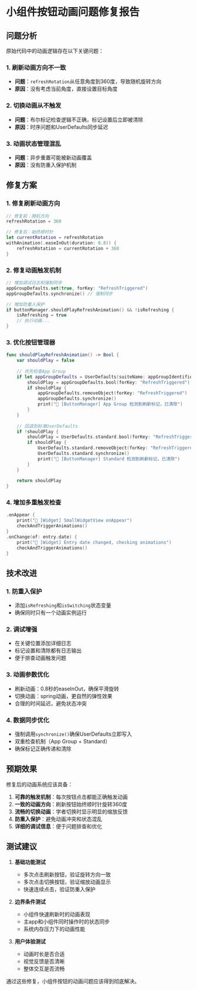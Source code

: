 # 小组件按钮动画问题修复报告

## 问题分析

原始代码中的动画逻辑存在以下关键问题：

### 1. 刷新动画方向不一致
- **问题**：`refreshRotation`从任意角度到360度，导致随机旋转方向
- **原因**：没有考虑当前角度，直接设置目标角度

### 2. 切换动画从不触发
- **问题**：布尔标记检查逻辑不正确，标记设置后立即被清除
- **原因**：时序问题和UserDefaults同步延迟

### 3. 动画状态管理混乱
- **问题**：异步重置可能被新动画覆盖
- **原因**：没有防重入保护机制

## 修复方案

### 1. 修复刷新动画方向
```swift
// 修复前：随机方向
refreshRotation = 360

// 修复后：始终顺时针
let currentRotation = refreshRotation
withAnimation(.easeInOut(duration: 0.8)) {
    refreshRotation = currentRotation + 360
}
```

### 2. 修复动画触发机制
```swift
// 增加调试日志和强制同步
appGroupDefaults.set(true, forKey: "RefreshTriggered")
appGroupDefaults.synchronize() // 强制同步

// 增加防重入保护
if buttonManager.shouldPlayRefreshAnimation() && !isRefreshing {
    isRefreshing = true
    // 执行动画...
}
```

### 3. 优化按钮管理器
```swift
func shouldPlayRefreshAnimation() -> Bool {
    var shouldPlay = false
    
    // 优先检查App Group
    if let appGroupDefaults = UserDefaults(suiteName: appGroupIdentifier) {
        shouldPlay = appGroupDefaults.bool(forKey: "RefreshTriggered")
        if shouldPlay {
            appGroupDefaults.removeObject(forKey: "RefreshTriggered")
            appGroupDefaults.synchronize()
            print("🔄 [ButtonManager] App Group 检测到刷新标记，已清除")
        }
    }
    
    // 回退到标准UserDefaults
    if !shouldPlay {
        shouldPlay = UserDefaults.standard.bool(forKey: "RefreshTriggered")
        if shouldPlay {
            UserDefaults.standard.removeObject(forKey: "RefreshTriggered")
            UserDefaults.standard.synchronize()
            print("🔄 [ButtonManager] Standard 检测到刷新标记，已清除")
        }
    }
    
    return shouldPlay
}
```

### 4. 增加多重触发检查
```swift
.onAppear {
    print("📱 [Widget] SmallWidgetView onAppear")
    checkAndTriggerAnimations()
}
.onChange(of: entry.date) {
    print("📱 [Widget] Entry date changed, checking animations")
    checkAndTriggerAnimations()
}
```

## 技术改进

### 1. 防重入保护
- 添加`isRefreshing`和`isSwitching`状态变量
- 确保同时只有一个动画实例运行

### 2. 调试增强
- 在关键位置添加详细日志
- 标记设置和清除都有日志输出
- 便于排查动画触发问题

### 3. 动画参数优化
- 刷新动画：0.8秒的easeInOut，确保平滑旋转
- 切换动画：spring动画，更自然的弹性效果
- 合理的时间延迟，避免状态冲突

### 4. 数据同步优化
- 强制调用`synchronize()`确保UserDefaults立即写入
- 双重检查机制（App Group + Standard）
- 确保标记正确传递和清除

## 预期效果

修复后的动画系统应该具备：

1. **可靠的触发机制**：每次按钮点击都能正确触发动画
2. **一致的动画方向**：刷新按钮始终顺时针旋转360度
3. **流畅的切换动画**：学者切换时显示明显的缩放反馈
4. **防重入保护**：避免动画冲突和状态混乱
5. **详细的调试信息**：便于问题排查和优化

## 测试建议

1. **基础功能测试**
   - 多次点击刷新按钮，验证旋转方向一致
   - 多次点击切换按钮，验证缩放动画显示
   - 快速连续点击，验证防重入保护

2. **边界条件测试**
   - 小组件快速刷新时的动画表现
   - 主app和小组件同时操作时的状态同步
   - 系统内存压力下的动画性能

3. **用户体验测试**
   - 动画时长是否合适
   - 视觉反馈是否清晰
   - 整体交互是否流畅

通过这些修复，小组件按钮的动画问题应该得到彻底解决。